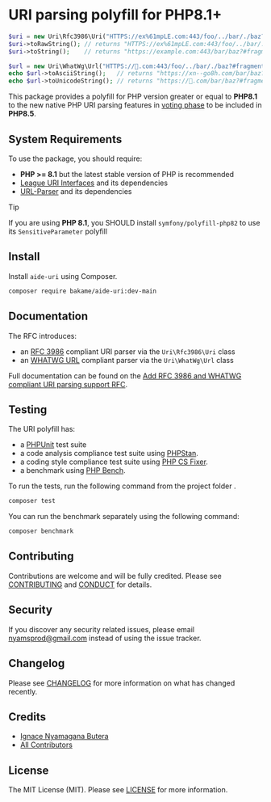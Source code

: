 # URI parsing polyfill for PHP8.1+

````php
$uri = new Uri\Rfc3986\Uri("HTTPS://ex%61mpLE.com:443/foo/../bar/./baz?#fragment");
$uri->toRawString(); // returns "HTTPS://ex%61mpLE.com:443/foo/../bar/./baz?#fragment"
$uri->toString();    // returns "https://example.com:443/bar/baz?#fragment"

$url = new Uri\WhatWg\Url("HTTPS://🐘.com:443/foo/../bar/./baz?#fragment");
echo $url->toAsciiString();   // returns "https://xn--go8h.com/bar/baz?#fragment"
echo $url->toUnicodeString(); // returns "https://🐘.com/bar/baz?#fragment"
````

This package provides a polyfill for PHP version greater or equal to **PHP8.1** to the new
native PHP URI parsing features in [voting phase](https://wiki.php.net/rfc/url_parsing_api#vote) to be included in **PHP8.5**.

## System Requirements

To use the package, you should require:

- **PHP >= 8.1** but the latest stable version of PHP is recommended
- [League URI Interfaces](https://github.com/thephpleague/uri-interfaces) and its dependencies
- [URL-Parser](https://github.com/TRowbotham/URL-Parser) and its dependencies

> [!TIP]
> If you are using **PHP 8.1**, you SHOULD install `symfony/polyfill-php82` to use its `SensitiveParameter` polyfill 

## Install

Install `aide-uri` using Composer.

```bash
composer require bakame/aide-uri:dev-main
```

## Documentation

The RFC introduces:

- an [RFC 3986](https://www.rfc-editor.org/rfc/rfc3986) compliant URI parser via the `Uri\Rfc3986\Uri` class
- an [WHATWG URL](https://url.spec.whatwg.org/) compliant parser via the `Uri\WhatWg\Url` class

Full documentation can be found on the [Add RFC 3986 and WHATWG compliant URI parsing support RFC](https://wiki.php.net/rfc/url_parsing_api).

## Testing

The URI polyfill has:

- a [PHPUnit](https://phpunit.de) test suite
- a code analysis compliance test suite using [PHPStan](https://github.com/phpstan/phpstan).
- a coding style compliance test suite using [PHP CS Fixer](http://cs.sensiolabs.org/).
- a benchmark using [PHP Bench](https://github.com/phpbench/phpbench).

To run the tests, run the following command from the project folder .

``` bash
composer test
```

You can run the benchmark separately using the following command:

``` bash
composer benchmark
```

## Contributing

Contributions are welcome and will be fully credited. Please see [CONTRIBUTING](.github/CONTRIBUTING.md) and [CONDUCT](.github/CODE_OF_CONDUCT.md) for details.

## Security

If you discover any security related issues, please email nyamsprod@gmail.com instead of using the issue tracker.

## Changelog

Please see [CHANGELOG](CHANGELOG.md) for more information on what has changed recently.

## Credits

- [Ignace Nyamagana Butera](https://github.com/nyamsprod)
- [All Contributors](https://github.com/bakame-php/aide-uri/graphs/contributors)

## License

The MIT License (MIT). Please see [LICENSE](LICENSE) for more information.
